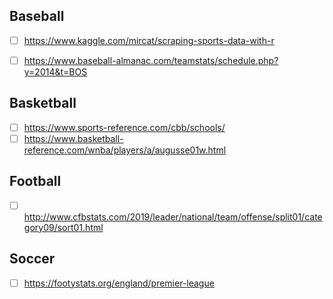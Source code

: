 ## Baseball 

- [ ] https://www.kaggle.com/mircat/scraping-sports-data-with-r
- [ ] https://www.baseball-almanac.com/teamstats/schedule.php?y=2014&t=BOS


## Basketball

- [ ] https://www.sports-reference.com/cbb/schools/
- [ ] https://www.basketball-reference.com/wnba/players/a/augusse01w.html

## Football

- [ ] http://www.cfbstats.com/2019/leader/national/team/offense/split01/category09/sort01.html

## Soccer

- [ ] https://footystats.org/england/premier-league
